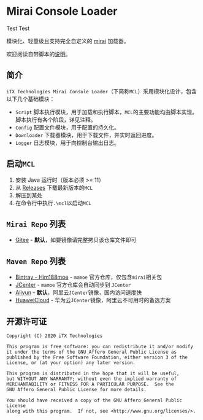 # Mirai Console Loader

Test Test

模块化、轻量级且支持完全自定义的 [mirai](https://github.com/mamoe/mirai) 加载器。

欢迎阅读自带脚本的[说明](scripts/README.md)。

## 简介

`iTX Technologies Mirai Console Loader`（下简称`MCL`）采用模块化设计，包含以下几个基础模块：

* `Script` 脚本执行模块，用于加载和执行脚本，`MCL`的主要功能均由脚本实现。脚本执行有各个阶段，详见注释。
* `Config` 配置文件模块，用于配置的持久化。
* `Downloader` 下载器模块，用于下载文件，并实时返回进度。
* `Logger` 日志模块，用于向控制台输出日志。

## 启动`MCL`

1. 安装 Java 运行时（版本必须 >= 11）
1. 从 [Releases](https://github.com/iTXTech/mirai-console-loader/releases) 下载最新版本的`MCL`
1. 解压到某处
1. 在命令行中执行`.\mcl`以启动`MCL`

## `Mirai Repo` 列表

* [Gitee](https://gitee.com/peratx/mirai-repo/raw/master) - **默认**，如要镜像请完整拷贝该仓库文件即可

## `Maven Repo` 列表

* [Bintray - Him188moe](https://dl.bintray.com/him188moe/mirai) - `mamoe` 官方仓库，仅包含`mirai`相关包
* [JCenter](https://jcenter.bintray.com/) - `mamoe` 官方仓库会自动同步到 `JCenter`
* [Aliyun](https://maven.aliyun.com/repository/public) - **默认**，阿里云`JCenter`镜像，国内访问速度快
* [HuaweiCloud](https://mirrors.huaweicloud.com/repository/maven) - 华为云`JCenter`镜像，阿里云不可用时的备选方案

## 开源许可证

    Copyright (C) 2020 iTX Technologies

    This program is free software: you can redistribute it and/or modify
    it under the terms of the GNU Affero General Public License as
    published by the Free Software Foundation, either version 3 of the
    License, or (at your option) any later version.

    This program is distributed in the hope that it will be useful,
    but WITHOUT ANY WARRANTY; without even the implied warranty of
    MERCHANTABILITY or FITNESS FOR A PARTICULAR PURPOSE.  See the
    GNU Affero General Public License for more details.

    You should have received a copy of the GNU Affero General Public License
    along with this program.  If not, see <http://www.gnu.org/licenses/>.
